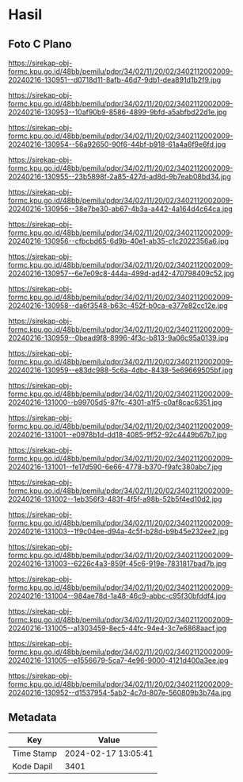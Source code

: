 # Hasil

## Foto C Plano

https://sirekap-obj-formc.kpu.go.id/48bb/pemilu/pdpr/34/02/11/20/02/3402112002009-20240216-130951--d0718d11-8afb-46d7-9db1-dea891d1b2f9.jpg

https://sirekap-obj-formc.kpu.go.id/48bb/pemilu/pdpr/34/02/11/20/02/3402112002009-20240216-130953--10af90b9-8586-4899-9bfd-a5abfbd22d1e.jpg

https://sirekap-obj-formc.kpu.go.id/48bb/pemilu/pdpr/34/02/11/20/02/3402112002009-20240216-130954--56a92650-90f6-44bf-b918-61a4a6f9e6fd.jpg

https://sirekap-obj-formc.kpu.go.id/48bb/pemilu/pdpr/34/02/11/20/02/3402112002009-20240216-130955--23b5898f-2a85-427d-ad8d-9b7eab08bd34.jpg

https://sirekap-obj-formc.kpu.go.id/48bb/pemilu/pdpr/34/02/11/20/02/3402112002009-20240216-130956--38e7be30-ab67-4b3a-a442-4a164d4c64ca.jpg

https://sirekap-obj-formc.kpu.go.id/48bb/pemilu/pdpr/34/02/11/20/02/3402112002009-20240216-130956--cfbcbd65-6d9b-40e1-ab35-c1c2022356a6.jpg

https://sirekap-obj-formc.kpu.go.id/48bb/pemilu/pdpr/34/02/11/20/02/3402112002009-20240216-130957--6e7e09c8-444a-499d-ad42-470798409c52.jpg

https://sirekap-obj-formc.kpu.go.id/48bb/pemilu/pdpr/34/02/11/20/02/3402112002009-20240216-130958--da6f3548-b63c-452f-b0ca-e377e82cc12e.jpg

https://sirekap-obj-formc.kpu.go.id/48bb/pemilu/pdpr/34/02/11/20/02/3402112002009-20240216-130959--0bead9f8-8996-4f3c-b813-9a06c95a0139.jpg

https://sirekap-obj-formc.kpu.go.id/48bb/pemilu/pdpr/34/02/11/20/02/3402112002009-20240216-130959--e83dc988-5c6a-4dbc-8438-5e69669505bf.jpg

https://sirekap-obj-formc.kpu.go.id/48bb/pemilu/pdpr/34/02/11/20/02/3402112002009-20240216-131000--b99705d5-87fc-4301-a1f5-c0af8cac6351.jpg

https://sirekap-obj-formc.kpu.go.id/48bb/pemilu/pdpr/34/02/11/20/02/3402112002009-20240216-131001--e0978b1d-dd18-4085-9f52-92c4449b67b7.jpg

https://sirekap-obj-formc.kpu.go.id/48bb/pemilu/pdpr/34/02/11/20/02/3402112002009-20240216-131001--fe17d590-6e66-4778-b370-f9afc380abc7.jpg

https://sirekap-obj-formc.kpu.go.id/48bb/pemilu/pdpr/34/02/11/20/02/3402112002009-20240216-131002--1eb356f3-483f-4f5f-a98b-52b5f4ed10d2.jpg

https://sirekap-obj-formc.kpu.go.id/48bb/pemilu/pdpr/34/02/11/20/02/3402112002009-20240216-131003--1f9c04ee-d94a-4c5f-b28d-b9b45e232ee2.jpg

https://sirekap-obj-formc.kpu.go.id/48bb/pemilu/pdpr/34/02/11/20/02/3402112002009-20240216-131003--6226c4a3-859f-45c6-919e-7831817bad7b.jpg

https://sirekap-obj-formc.kpu.go.id/48bb/pemilu/pdpr/34/02/11/20/02/3402112002009-20240216-131004--984ae78d-1a48-46c9-abbc-c95f30bfddf4.jpg

https://sirekap-obj-formc.kpu.go.id/48bb/pemilu/pdpr/34/02/11/20/02/3402112002009-20240216-131005--a1303459-8ec5-44fc-94e4-3c7e6868aacf.jpg

https://sirekap-obj-formc.kpu.go.id/48bb/pemilu/pdpr/34/02/11/20/02/3402112002009-20240216-131005--e1556679-5ca7-4e96-9000-4121d400a3ee.jpg

https://sirekap-obj-formc.kpu.go.id/48bb/pemilu/pdpr/34/02/11/20/02/3402112002009-20240216-130952--d1537954-5ab2-4c7d-807e-560809b3b74a.jpg


## Metadata

| Key        | Value               |
| ---------- | ------------------- |
| Time Stamp | 2024-02-17 13:05:41 |
| Kode Dapil | 3401                |



